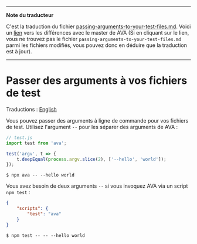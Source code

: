 ___
**Note du traducteur**

C'est la traduction du fichier [passing-arguments-to-your-test-files.md](https://github.com/avajs/ava/blob/main/docs/recipes/passing-arguments-to-your-test-files.md). Voici un [lien](https://github.com/avajs/ava/compare/b208d143ad852dc95aa8b44eed94ac1f404a25f4...main#diff-0fec390b042c2bb40f272fed2d1bd695f95995a60764bb7f3801f58babfe8cd0) vers les différences avec le master de AVA (Si en cliquant sur le lien, vous ne trouvez pas le fichier `passing-arguments-to-your-test-files.md` parmi les fichiers modifiés, vous pouvez donc en déduire que la traduction est à jour).
___
# Passer des arguments à vos fichiers de test

Traductions : [English](https://github.com/avajs/ava/raw/main/docs/recipes/passing-arguments-to-your-test-files.md)

Vous pouvez passer des arguments à ligne de commande pour vos fichiers de test. Utilisez l'argument `--` pour les séparer des arguments de AVA :

```js
// test.js
import test from 'ava';

test('argv', t => {
	t.deepEqual(process.argv.slice(2), ['--hello', 'world']);
});
```

```console
$ npx ava -- --hello world
```

Vous avez besoin de deux arguments `--` si vous invoquez AVA via un script `npm test` :

```json
{
	"scripts": {
		"test": "ava"
	}
}
```

```console
$ npm test -- -- --hello world
```
